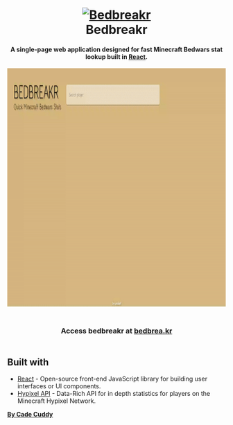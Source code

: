 <h1 align="center">
  <br>
  <a href="http://bedbrea.kr"> <img src="https://www.pinclipart.com/picdir/big/522-5227863_minecraft-bed-clipart-png-minecraft-bed-clipart-minecraft.png" alt="Bedbreakr" width="200"></a>
  <br>
  Bedbreakr
  <br>
</h1>

<h4 align="center"> A single-page web application designed for fast Minecraft Bedwars stat lookup built in <a href="https://github.com/facebook/react" target="_blank">React</a>.</h4>

<p align="center">
  <img src="public/bedbreakr.gif" alt="animated" width="850" height="550" />
</p>

<h3 align="center">
  <br>
    Access bedbreakr at <a href="https://bedbrea.kr">bedbrea.kr</a>
  <br>
  <br>
</h3>

## Built with 

- [React](https://github.com/facebook/react) - Open-source front-end JavaScript library for building user interfaces or UI components.
- [Hypixel API](https://api.hypixel.net/) - Data-Rich API for in depth statistics for players on the Minecraft Hypixel Network.


[**By Cade Cuddy**](https://www.cadecuddy.com/)
